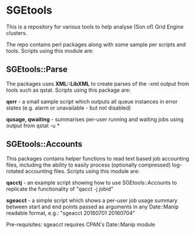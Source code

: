 # SGEtools

This is a repository for various tools to help analyse (Son of) Grid Engine
clusters.

The repo contains perl packages along with some sample per scripts and tools.
Scripts using this module are:

## SGEtools::Parse

The packages uses **XML::LibXML** to create parses of the -xml output from tools
such as qstat. Scripts using this package are:

**qerr** - a small sample script which outputs all queue instances in error states
(e.g. alarm or unavailable - but not disabled)

**qusage, qwaiting** - summarises per-user running and waiting jobs using output
from qstat -u \*

## SGEtools::Accounts

This packages contains helper functions to read text based job accounting
files, including the ability to easily process (optionally compressed)
log-rotated accounting files. Scripts using this module are:

**qacctj** - an example script showing how to use SGEtools::Accounts to replicate 
the functionality of "qacct -j jobid"

**sgeacct** - a simple script which shows a per-user job usage summary between start 
and end points passed as arguments in any Date::Manip readable format, 
e.g.: "sgeacct 20160701 20160704"

Pre-requisites: sgeacct requires CPAN's Date::Manip module
